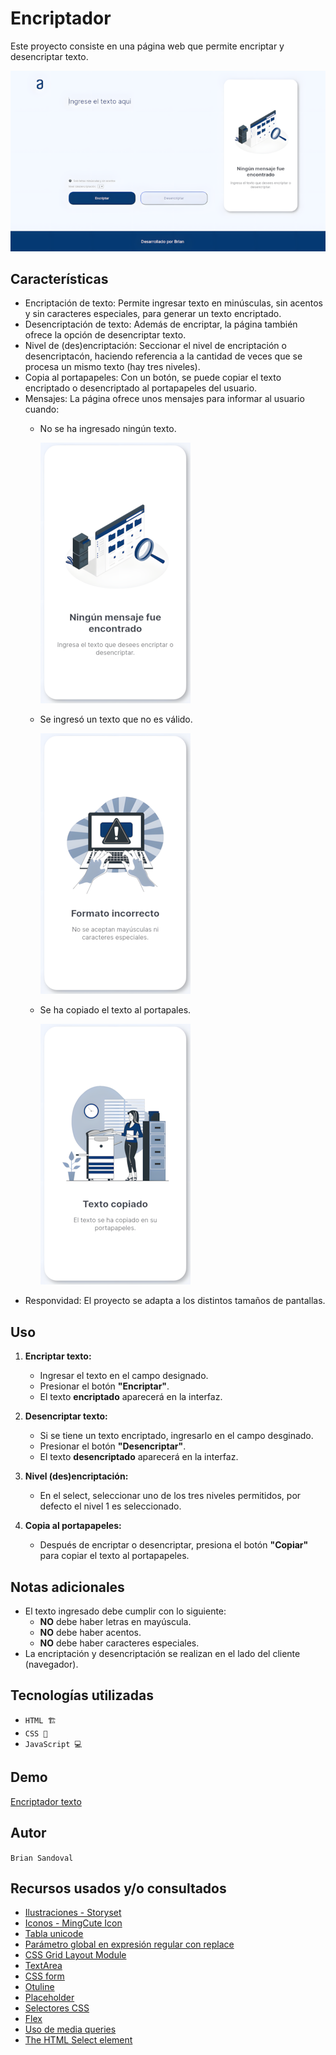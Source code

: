 # Encriptador

Este proyecto consiste en una página web que permite encriptar y desencriptar texto. 

![Imagen proyecto](assets/screenshots/general.png)

## Características

- Encriptación de texto: Permite ingresar texto en minúsculas, sin acentos y sin caracteres especiales, para generar un texto encriptado.
- Desencriptación de texto: Además de encriptar, la página también ofrece la opción de desencriptar texto.
- Nivel de (des)encriptación: Seccionar el nivel de encriptación o desencriptacón, haciendo referencia a la cantidad de veces que se procesa un mismo texto (hay tres niveles).
- Copia al portapapeles: Con un botón, se puede copiar el texto encriptado o desencriptado al portapapeles del usuario.
- Mensajes: La página ofrece unos mensajes para informar al usuario cuando:
   - No se ha ingresado ningún texto.

      ![Mensaje no hallado](assets/screenshots/mensaje-no-hallado.png)   
   - Se ingresó un texto que no es válido.

      ![Mensaje no válido](assets/screenshots/texto-no-valido.png)  
   - Se ha copiado el texto al portapales.

      ![Mensaje no válido](assets/screenshots/texto-copiado.png)
- Responvidad: El proyecto se adapta a los distintos tamaños de pantallas.

## Uso

1. **Encriptar texto:**
   - Ingresar el texto en el campo designado.
   - Presionar el botón **"Encriptar"**.
   - El texto **encriptado** aparecerá en la interfaz.

2. **Desencriptar texto:**
   - Si se tiene un texto encriptado, ingresarlo en el campo desginado.
   - Presionar el botón **"Desencriptar"**.
   - El texto **desencriptado** aparecerá en la interfaz.

3. **Nivel (des)encriptación:**
   - En el select, seleccionar uno de los tres niveles permitidos, por defecto el nivel 1 es seleccionado.

4. **Copia al portapapeles:**
   - Después de encriptar o desencriptar, presiona el botón **"Copiar"** para copiar el texto al portapapeles.

## Notas adicionales

- El texto ingresado debe cumplir con lo siguiente:
   - **NO** debe haber letras en mayúscula.
   - **NO** debe haber acentos.
   - **NO** debe haber caracteres especiales.
- La encriptación y desencriptación se realizan en el lado del cliente (navegador).

## Tecnologías utilizadas

- `HTML 🏗️`
- `CSS 🎨`
- `JavaScript 💻`

## Demo

[Encriptador texto](https://sbriann.github.io/encriptador-texto/)

## Autor

`Brian Sandoval`

## Recursos usados y/o consultados

- [Ilustraciones - Storyset](https://storyset.com/people)
- [Iconos - MingCute Icon](https://www.mingcute.com/)
- [Tabla unicode](https://symbl.cc/es/unicode-table/)
- [Parámetro global en expresión regular con replace](https://developer.mozilla.org/es/docs/Web/JavaScript/Reference/Global_Objects/String/replace#usando_los_par%C3%A1metros_global_e_ignorecase_con_replace)
- [CSS Grid Layout Module](https://www.w3schools.com/css/css_grid.asp)
- [TextArea](https://developer.mozilla.org/es/docs/Web/HTML/Element/textarea)
- [CSS form](https://www.w3schools.com/css/css_form.asp)
- [Otuline](https://developer.mozilla.org/es/docs/Web/CSS/outline)
- [Placeholder](https://developer.mozilla.org/es/docs/Web/CSS/::placeholder)
- [Selectores CSS](https://developer.mozilla.org/es/docs/Learn/CSS/Building_blocks/Selectors)
- [Flex](https://developer.mozilla.org/es/docs/Web/CSS/flex)
- [Uso de media queries](https://developer.mozilla.org/es/docs/Web/CSS/CSS_media_queries/Using_media_queries)
- [The HTML Select element](https://developer.mozilla.org/en-US/docs/Web/HTML/Element/select)